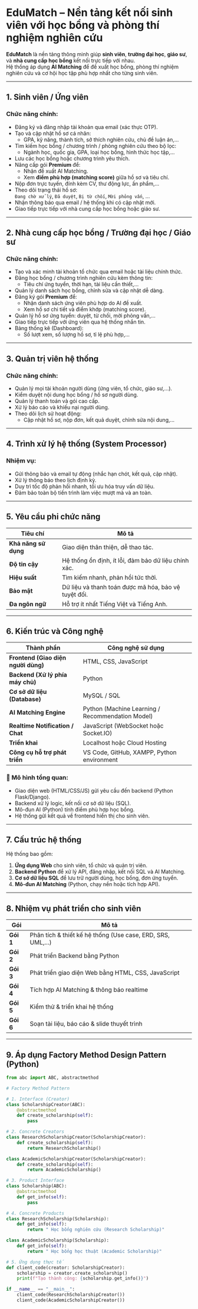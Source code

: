 # EduMatch – Nền tảng kết nối sinh viên với học bổng và phòng thí nghiệm nghiên cứu

**EduMatch** là nền tảng thông minh giúp **sinh viên**, **trường đại học**, **giáo sư**, và **nhà cung cấp học bổng** kết nối trực tiếp với nhau.  
Hệ thống áp dụng **AI Matching** để đề xuất học bổng, phòng thí nghiệm nghiên cứu và cơ hội học tập phù hợp nhất cho từng sinh viên.

---

##  1. Sinh viên / Ứng viên

###  Chức năng chính:
- Đăng ký và đăng nhập tài khoản qua email (xác thực OTP).
- Tạo và cập nhật hồ sơ cá nhân:
  - GPA, kỹ năng, thành tích, sở thích nghiên cứu, chủ đề luận án,...
- Tìm kiếm học bổng / chương trình / phòng nghiên cứu theo bộ lọc:
  - Ngành học, quốc gia, GPA, loại học bổng, hình thức học tập,...
- Lưu các học bổng hoặc chương trình yêu thích.
- Nâng cấp gói **Premium** để:
  - Nhận đề xuất AI Matching.
  - Xem **điểm phù hợp (matching score)** giữa hồ sơ và tiêu chí.
- Nộp đơn trực tuyến, đính kèm CV, thư động lực, ấn phẩm,...
- Theo dõi trạng thái hồ sơ:  
  `Đang chờ xử lý`, `Đã duyệt`, `Bị từ chối`, `Mời phỏng vấn`, ...
- Nhận thông báo qua email / hệ thống khi có cập nhật mới.
- Giao tiếp trực tiếp với nhà cung cấp học bổng hoặc giáo sư.

---

##  2. Nhà cung cấp học bổng / Trường đại học / Giáo sư

###  Chức năng chính:
- Tạo và xác minh tài khoản tổ chức qua email hoặc tài liệu chính thức.
- Đăng học bổng / chương trình nghiên cứu kèm thông tin:
  - Tiêu chí ứng tuyển, thời hạn, tài liệu cần thiết,...
- Quản lý danh sách học bổng, chỉnh sửa và cập nhật dễ dàng.
- Đăng ký gói **Premium** để:
  - Nhận danh sách ứng viên phù hợp do AI đề xuất.
  - Xem hồ sơ chi tiết và điểm khớp (matching score).
- Quản lý hồ sơ ứng tuyển: duyệt, từ chối, mời phỏng vấn,...
- Giao tiếp trực tiếp với ứng viên qua hệ thống nhắn tin.
- Bảng thống kê (Dashboard):
  - Số lượt xem, số lượng hồ sơ, tỉ lệ phù hợp,...

---

##  3. Quản trị viên hệ thống

###  Chức năng chính:
- Quản lý mọi tài khoản người dùng (ứng viên, tổ chức, giáo sư,...).
- Kiểm duyệt nội dung học bổng / hồ sơ người dùng.
- Quản lý thanh toán và gói cao cấp.
- Xử lý báo cáo và khiếu nại người dùng.
- Theo dõi lịch sử hoạt động:
  - Cập nhật hồ sơ, nộp đơn, kết quả duyệt, chỉnh sửa nội dung,...

---

##  4. Trình xử lý hệ thống (System Processor)

###  Nhiệm vụ:
- Gửi thông báo và email tự động (nhắc hạn chót, kết quả, cập nhật).
- Xử lý thông báo theo lịch định kỳ.
- Duy trì tốc độ phản hồi nhanh, tối ưu hóa truy vấn dữ liệu.
- Đảm bảo toàn bộ tiến trình làm việc mượt mà và an toàn.

---

##  5. Yêu cầu phi chức năng

| Tiêu chí | Mô tả |
|-----------|--------|
| **Khả năng sử dụng** | Giao diện thân thiện, dễ thao tác. |
| **Độ tin cậy** | Hệ thống ổn định, ít lỗi, đảm bảo dữ liệu chính xác. |
| **Hiệu suất** | Tìm kiếm nhanh, phản hồi tức thời. |
| **Bảo mật** | Dữ liệu và thanh toán được mã hóa, bảo vệ tuyệt đối. |
| **Đa ngôn ngữ** | Hỗ trợ ít nhất Tiếng Việt và Tiếng Anh. |

---

##  6. Kiến trúc và Công nghệ

| Thành phần | Công nghệ sử dụng |
|-------------|------------------|
| **Frontend (Giao diện người dùng)** | HTML, CSS, JavaScript |
| **Backend (Xử lý phía máy chủ)** | Python |
| **Cơ sở dữ liệu (Database)** | MySQL / SQL |
| **AI Matching Engine** | Python (Machine Learning / Recommendation Model) |
| **Realtime Notification / Chat** | JavaScript (WebSocket hoặc Socket.IO) |
| **Triển khai** | Localhost hoặc Cloud Hosting |
| **Công cụ hỗ trợ phát triển** | VS Code, GitHub, XAMPP, Python environment |

### 🔧 Mô hình tổng quan:
- Giao diện web (HTML/CSS/JS) gửi yêu cầu đến backend (Python Flask/Django).
- Backend xử lý logic, kết nối cơ sở dữ liệu (SQL).
- Mô-đun AI (Python) tính điểm phù hợp học bổng.
- Hệ thống gửi kết quả về frontend hiển thị cho sinh viên.

---

##  7. Cấu trúc hệ thống

Hệ thống bao gồm:
1. **Ứng dụng Web** cho sinh viên, tổ chức và quản trị viên.  
2. **Backend Python** để xử lý API, đăng nhập, kết nối SQL và AI Matching.  
3. **Cơ sở dữ liệu SQL** để lưu trữ người dùng, học bổng, đơn ứng tuyển.  
4. **Mô-đun AI Matching** (Python, chạy nền hoặc tích hợp API).

---

##  8. Nhiệm vụ phát triển cho sinh viên

| Gói | Mô tả |
|------|--------|
| **Gói 1** | Phân tích & thiết kế hệ thống (Use case, ERD, SRS, UML,...) |
| **Gói 2** | Phát triển Backend bằng Python |
| **Gói 3** | Phát triển giao diện Web bằng HTML, CSS, JavaScript |
| **Gói 4** | Tích hợp AI Matching & thông báo realtime |
| **Gói 5** | Kiểm thử & triển khai hệ thống |
| **Gói 6** | Soạn tài liệu, báo cáo & slide thuyết trình |

---

##  9. Áp dụng Factory Method Design Pattern (Python)

```python
from abc import ABC, abstractmethod

# Factory Method Pattern

# 1. Interface (Creator)
class ScholarshipCreator(ABC):
    @abstractmethod
    def create_scholarship(self):
        pass

# 2. Concrete Creators
class ResearchScholarshipCreator(ScholarshipCreator):
    def create_scholarship(self):
        return ResearchScholarship()

class AcademicScholarshipCreator(ScholarshipCreator):
    def create_scholarship(self):
        return AcademicScholarship()

# 3. Product Interface
class Scholarship(ABC):
    @abstractmethod
    def get_info(self):
        pass

# 4. Concrete Products
class ResearchScholarship(Scholarship):
    def get_info(self):
        return " Học bổng nghiên cứu (Research Scholarship)"

class AcademicScholarship(Scholarship):
    def get_info(self):
        return " Học bổng học thuật (Academic Scholarship)"

# 5. Ứng dụng thực tế
def client_code(creator: ScholarshipCreator):
    scholarship = creator.create_scholarship()
    print(f"Tạo thành công: {scholarship.get_info()}")

if __name__ == "__main__":
    client_code(ResearchScholarshipCreator())
    client_code(AcademicScholarshipCreator())
